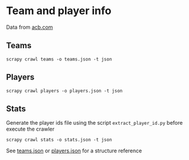 # Team and player info
Data from [acb.com](http://www.acb.com)

## Teams

```
scrapy crawl teams -o teams.json -t json
```

## Players

```
scrapy crawl players -o players.json -t json
```

## Stats
Generate the player ids file using the script `extract_player_id.py` before execute the crawler

```
scrapy crawl stats -o stats.json -t json
```

See [teams.json](teams.json) or [players.json](players.json) for a structure reference 